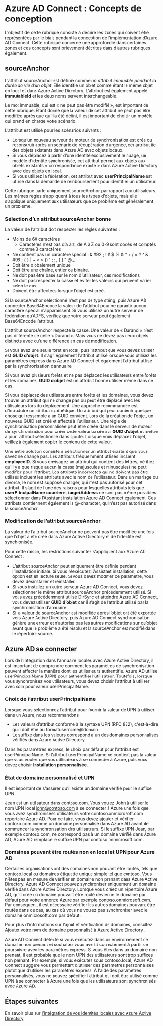 <properties
   pageTitle="Azure AD Connect : Concevoir concepts | Microsoft Azure"
   description="Cette rubrique décrit certaines zones de conception de l’implémentation"
   services="active-directory"
   documentationCenter=""
   authors="billmath"
   manager="femila"
   editor=""/>

<tags
   ms.service="active-directory"
   ms.custom = "azure-ad-connect"
   ms.devlang="na"
   ms.topic="article"
   ms.tgt_pltfrm="na"
   ms.workload="Identity"
   ms.date="09/13/2016"
   ms.author="billmath"/>

# <a name="azure-ad-connect-design-concepts"></a>Azure AD Connect : Concepts de conception
L’objectif de cette rubrique consiste à décrire les zones qui doivent être représentées par le biais pendant la conception de l’implémentation d’Azure AD Connect. Cette rubrique concerne une approfondie dans certaines zones et ces concepts sont brièvement décrites dans d’autres rubriques également.

## <a name="sourceanchor"></a>sourceAnchor
L’attribut sourceAnchor est définie comme *un attribut immuable pendant la durée de vie d’un objet*. Elle identifie un objet comme étant le même objet en local et dans Azure Active Directory. L’attribut est également appelé **immutableId** et les deux noms servent interchangeable.

Le mot immuable, qui est « ne peut pas être modifié », est important de cette rubrique. Étant donné que la valeur de cet attribut ne peut pas être modifiée après que qu’il a été défini, il est important de choisir un modèle qui prend en charge votre scénario.

L’attribut est utilisé pour les scénarios suivants :

- Lorsqu’un nouveau serveur de moteur de synchronisation est créé ou reconstruit après un scénario de récupération d’urgence, cet attribut lie des objets existants dans Azure AD avec objets locaux.
- Si vous déplacez à partir d’une identité exclusivement le nuage, un modèle d’identité synchronisée, cet attribut permet aux objets aux objets existants « correspondance exacte » dans Azure Active Directory avec des objets en local.
- Si vous utilisez la fédération, cet attribut avec **userPrincipalName** est utilisé dans la demande de remboursement pour identifier un utilisateur.

Cette rubrique parle uniquement sourceAnchor par rapport aux utilisateurs. Les mêmes règles s’appliquent à tous les types d’objets, mais elle s’applique uniquement aux utilisateurs que ce problème est généralement un problème.

### <a name="selecting-a-good-sourceanchor-attribute"></a>Sélection d’un attribut sourceAnchor bonne
La valeur de l’attribut doit respecter les règles suivantes :

- Moins de 60 caractères
    - Caractères n’est pas d’a à z, de A à Z ou 0-9 sont codés et comptés comme 3 caractères
- Ne contient pas un caractère spécial : & #92 ; ! # $ % & * + / = ? ^ & #96 ; { } | ~ < > () ' ; : , [ ] " @ _
- Doit être globalement unique
- Doit être une chaîne, entier ou binaire.
- Ne doit pas être basé sur le nom d’utilisateur, ces modifications
- Ne doit pas respecter la casse et éviter les valeurs qui peuvent varier selon le cas
- Doivent être affectées lorsque l’objet est créé.

Si la sourceAnchor sélectionné n’est pas de type string, puis Azure AD connecter Base64Encode la valeur de l’attribut pour ne garantir aucun caractère spécial n’apparaissent. Si vous utilisez un autre serveur de fédération qu’ADFS, vérifiez que votre serveur peut également Base64Encode l’attribut.

L’attribut sourceAnchor respecte la casse. Une valeur de « Durand » n’est pas différente de celle « Durand ». Mais vous ne devez pas deux objets distincts avec qu’une différence en cas de modification.

Si vous avez une seule forêt en local, puis l’attribut que vous devez utiliser est **GUID d’objet**. Il s’agit également l’attribut utilisé lorsque vous utilisez les paramètres express dans Azure AD Connect et également l’attribut utilisé par la synchronisation d’annuaire.

Si vous avez plusieurs forêts et ne pas déplacez les utilisateurs entre forêts et les domaines, **GUID d’objet** est un attribut bonne utiliser même dans ce cas.

Si vous déplacez des utilisateurs entre forêts et les domaines, vous devez trouver un attribut qui ne change pas ou peut être déplacé avec les utilisateurs lors du déplacement. Une approche recommandée est d’introduire un attribut synthétique. Un attribut qui peut contenir quelque chose qui ressemble à un GUID convient. Lors de la création de l’objet, un nouveau GUID est créé et affecté à l’utilisateur. Une règle de synchronisation personnalisée peut être créée dans le serveur de moteur de synchronisation pour créer cette valeur basée sur **GUID d’objet** et mettre à jour l’attribut sélectionné dans ajoute. Lorsque vous déplacez l’objet, veillez à également copier le contenu de cette valeur.

Une autre solution consiste à sélectionner un attribut existant que vous savez ne change pas. Les attributs fréquemment utilisés incluent **employeeID**. Si vous envisagez un attribut qui contient des lettres, vérifiez qu’il y a que risque aucun la casse (majuscules et minuscules) ne peut modifier pour l’attribut. Les attributs incorrectes qui ne doivent pas être utilisés incluent les attributs avec le nom de l’utilisateur. Dans un mariage ou divorce, le nom est supposé changer, qui n’est pas autorisé pour cet attribut. Il s’agit de l’une des raisons pour lesquelles attributs tels que **userPrincipalName** **courrier**et **targetAddress** ne sont pas même possibles sélectionner dans l’Assistant installation Azure AD Connect également. Ces attributs contiennent également la @-character, qui n’est pas autorisé dans la sourceAnchor.

### <a name="changing-the-sourceanchor-attribute"></a>Modification de l’attribut sourceAnchor
La valeur de l’attribut sourceAnchor ne peuvent pas être modifiée une fois que l’objet a été créé dans Azure Active Directory et de l’identité est synchronisée.

Pour cette raison, les restrictions suivantes s’appliquent aux Azure AD Connect :

- L’attribut sourceAnchor peut uniquement être définie pendant l’installation initiale. Si vous réexécutez l’Assistant installation, cette option est en lecture seule. Si vous devez modifier ce paramètre, vous devez désinstaller et réinstaller.
- Si vous installez un autre serveur Azure AD Connect, vous devez sélectionner le même attribut sourceAnchor précédemment utilisé. Si vous avez précédemment utilisé DirSync et atteindre Azure AD Connect, vous devez utiliser **GUID d’objet** car il s’agit de l’attribut utilisé par la synchronisation d’annuaire.
- Si la valeur de sourceAnchor est modifiée après l’objet ont été exportée vers Azure Active Directory, puis Azure AD Connect synchronisation génère une erreur et n’autorise pas les autres modifications sur qu’objet avant que le problème a été résolu et la sourceAnchor est modifié dans le répertoire source.

## <a name="azure-ad-sign-in"></a>Azure AD se connecter
Lors de l’intégration dans l’annuaire locales avec Azure Active Directory, il est important de comprendre comment les paramètres de synchronisation peuvent affecter la manière dont les utilisateurs authentifie. Azure AD utilise userPrincipalName (UPN) pour authentifier l’utilisateur. Toutefois, lorsque vous synchronisez vos utilisateurs, vous devez choisir l’attribut à utiliser avec soin pour valeur userPrincipalName.

### <a name="choosing-the-attribute-for-userprincipalname"></a>Choix de l’attribut userPrincipalName
Lorsque vous sélectionnez l’attribut pour fournir la valeur de UPN à utiliser dans un Azure, nous recommandons

- Les valeurs d’attribut conforme à la syntaxe UPN (RFC 822), c'est-à-dire qu’il doit être au formatusername@domain
- Le suffixe dans les valeurs correspond à un des domaines personnalisés vérifiés dans Azure Active Directory

Dans les paramètres express, le choix par défaut pour l’attribut est userPrincipalName. Si l’attribut userPrincipalName ne contient pas la valeur que vous voulez que vos utilisateurs à se connecter à Azure, puis vous devez choisir **Installation personnalisée**.

### <a name="custom-domain-state-and-upn"></a>État de domaine personnalisé et UPN
Il est important de s’assurer qu’il existe un domaine vérifié pour le suffixe UPN.

Jean est un utilisateur dans contoso.com. Vous voulez John à utiliser le nom UPN local john@contoso.com à se connecter à Azure une fois que vous avez synchronisées utilisateurs votre contoso.onmicrosoft.com répertoire Azure AD. Pour ce faire, vous devez ajouter et vérifier contoso.com comme un domaine personnalisé dans Azure AD avant de commencer la synchronisation des utilisateurs. Si le suffixe UPN Jean, par exemple contoso.com, ne correspond pas à un domaine vérifié dans Azure AD, Azure AD remplace le suffixe UPN par contoso.onmicrosoft.com.

### <a name="non-routable-on-premises-domains-and-upn-for-azure-ad"></a>Domaines pouvant être routés non en local et UPN pour Azure AD
Certaines organisations ont des domaines non pouvant être routés, tels que contoso.local ou domaines étiquette unique simple tel que contoso. Vous n’êtes pas en mesure de vérifier un domaine non prenant dans Azure Active Directory. Azure AD Connect pouvez synchroniser uniquement un domaine vérifié dans Azure Active Directory. Lorsque vous créez un répertoire Azure AD, qu’il crée un domaine pouvant être routé devienne le domaine par défaut pour votre annonce Azure par exemple contoso.onmicrosoft.com. Par conséquent, il est nécessaire vérifier les autres domaines pouvant être routés dans ce cas, au cas où vous ne voulez pas synchroniser avec le domaine onmicrosoft.com par défaut.

Pour plus d’informations sur l’ajout et vérification de domaines, consultez [Ajouter votre nom de domaine personnalisé à Azure Active Directory](active-directory-add-domain.md) .

Azure AD Connect détecte si vous exécutez dans un environnement de domaine non prenant et souhaitez vous avertit correctement à partir de poursuivre avec les paramètres express. Si vous êtes dans un domaine non prenant, il est probable que le nom UPN des utilisateurs sont trop suffixes non prenant. Par exemple, si vous exécutez sous contoso.local, Azure AD Connect suggère vous permettant d’utiliser des paramètres personnalisés plutôt que d’utiliser les paramètres express. À l’aide des paramètres personnalisés, vous ne pouvez spécifier l’attribut qui doit être utilisé comme UPN à se connecter à Azure une fois que les utilisateurs sont synchronisés avec Azure AD.

## <a name="next-steps"></a>Étapes suivantes
En savoir plus sur [l’intégration de vos identités locales avec Azure Active Directory](active-directory-aadconnect.md).
